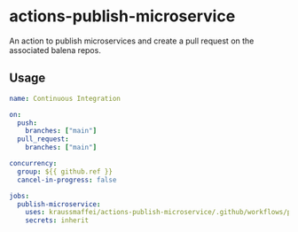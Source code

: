 # actions-publish-microservice

An action to publish microservices and create a pull request on the associated balena repos.

## Usage

```yaml
name: Continuous Integration

on:
  push:
    branches: ["main"]
  pull_request:
    branches: ["main"]

concurrency:
  group: ${{ github.ref }}
  cancel-in-progress: false

jobs:
  publish-microservice:
    uses: kraussmaffei/actions-publish-microservice/.github/workflows/publish.yml@main
    secrets: inherit
```